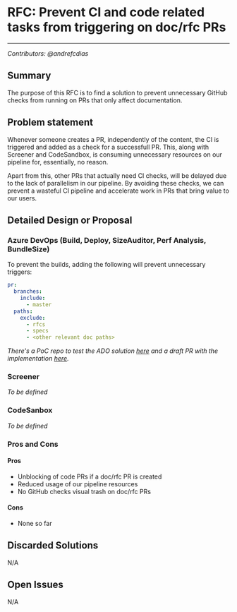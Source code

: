 # RFC: Prevent CI and code related tasks from triggering on doc/rfc PRs

---

_Contributors: @andrefcdias_

## Summary

The purpose of this RFC is to find a solution to prevent unnecessary GitHub checks from running on PRs that only affect documentation.

## Problem statement

Whenever someone creates a PR, independently of the content, the CI is triggered and added as a check for a successfull PR. This, along with Screener and CodeSandbox, is consuming unnecessary resources on our pipeline for, essentially, no reason.

Apart from this, other PRs that actually need CI checks, will be delayed due to the lack of parallelism in our pipeline.
By avoiding these checks, we can prevent a wasteful CI pipeline and accelerate work in PRs that bring value to our users.

## Detailed Design or Proposal

### Azure DevOps (Build, Deploy, SizeAuditor, Perf Analysis, BundleSize)

To prevent the builds, adding the following will prevent unnecessary triggers:

```yaml
pr:
  branches:
    include:
      - master
  paths:
    exclude:
      - rfcs
      - specs
      - <other relevant doc paths>
```

_There's a PoC repo to test the ADO solution [here](https://github.com/andrefcdias/actions-test) and a draft PR with the implementation [here](https://github.com/microsoft/fluentui/pull/16816)._

### Screener

_To be defined_

### CodeSanbox

_To be defined_

### Pros and Cons

#### Pros

- Unblocking of code PRs if a doc/rfc PR is created
- Reduced usage of our pipeline resources
- No GitHub checks visual trash on doc/rfc PRs

#### Cons

- None so far

## Discarded Solutions

N/A

## Open Issues

N/A
